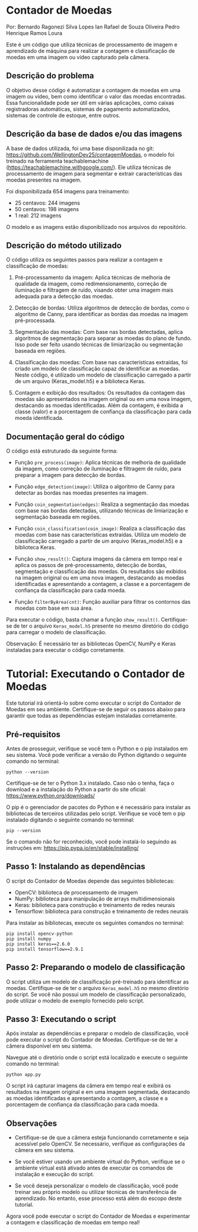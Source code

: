# Contador de Moedas

Por:
Bernardo Ragonezi Silva Lopes
Ian Rafael de Souza Oliveira
Pedro Henrique Ramos Loura

Este é um código que utiliza técnicas de processamento de imagem e aprendizado de máquina para realizar a contagem e classificação de moedas em uma imagem ou vídeo capturado pela câmera.

## Descrição do problema

O objetivo desse código é automatizar a contagem de moedas em uma imagem ou vídeo, bem como identificar o valor das moedas encontradas. Essa funcionalidade pode ser útil em várias aplicações, como caixas registradoras automáticas, sistemas de pagamento automatizados, sistemas de controle de estoque, entre outros.

## Descrição da base de dados e/ou das imagens

A base de dados utilizada, foi uma base disponilizada no git: https://github.com/WellingtonDev25/contagemMoedas, o modelo foi treinado na ferramenta teachablemachine (https://teachablemachine.withgoogle.com/). Ele utiliza técnicas de processamento de imagem para segmentar e extrair características das moedas presentes na imagem.

Foi disponibilizada 654 imagens para treinamento:
 - 25 centavos: 244 imagens
 - 50 centavos: 198 imagens
 - 1 real: 212 imagens

O modelo e as imagens estão disponibilizado nos arquivos do repositório.

## Descrição do método utilizado

O código utiliza os seguintes passos para realizar a contagem e classificação de moedas:

1. Pré-processamento da imagem: Aplica técnicas de melhoria de qualidade da imagem, como redimensionamento, correção de iluminação e filtragem de ruído, visando obter uma imagem mais adequada para a detecção das moedas.

2. Detecção de bordas: Utiliza algoritmos de detecção de bordas, como o algoritmo de Canny, para identificar as bordas das moedas na imagem pré-processada.

3. Segmentação das moedas: Com base nas bordas detectadas, aplica algoritmos de segmentação para separar as moedas do plano de fundo. Isso pode ser feito usando técnicas de limiarização ou segmentação baseada em regiões.

4. Classificação das moedas: Com base nas características extraídas, foi criado um modelo de classificação capaz de identificar as moedas. Neste código, é utilizado um modelo de classificação carregado a partir de um arquivo (Keras_model.h5) e a biblioteca Keras.

5. Contagem e exibição dos resultados: Os resultados da contagem das moedas são apresentados na imagem original ou em uma nova imagem, destacando as moedas identificadas. Além da contagem, é exibida a classe (valor) e a porcentagem de confiança da classificação para cada moeda identificada.

## Documentação geral do código

O código está estruturado da seguinte forma:

- Função `pre_process(image)`: Aplica técnicas de melhoria de qualidade da imagem, como correção de iluminação e filtragem de ruído, para preparar a imagem para detecção de bordas.

- Função `edge_detection(image)`: Utiliza o algoritmo de Canny para detectar as bordas nas moedas presentes na imagem.

- Função `coin_segmentation(edges)`: Realiza a segmentação das moedas com base nas bordas detectadas, utilizando técnicas de limiarização e segmentação baseada em regiões.

- Função `coin_classification(coin_image)`: Realiza a classificação das moedas com base nas características extraídas. Utiliza um modelo de classificação carregado a partir de um arquivo (Keras_model.h5) e a biblioteca Keras.

- Função `show_result()`: Captura imagens da câmera em tempo real e aplica os passos de pré-processamento, detecção de bordas, segmentação e classificação das moedas. Os resultados são exibidos na imagem original ou em uma nova imagem, destacando as moedas identificadas e apresentando a contagem, a classe e a porcentagem de confiança da classificação para cada moeda.

- Função `filterByArea(cnt)`: Função auxiliar para filtrar os contornos das moedas com base em sua área.

Para executar o código, basta chamar a função `show_result()`. Certifique-se de ter o arquivo `Keras_model.h5` presente no mesmo diretório do código para carregar o modelo de classificação.

Observação: É necessário ter as bibliotecas OpenCV, NumPy e Keras instaladas para executar o código corretamente.


# Tutorial: Executando o Contador de Moedas

Este tutorial irá orientá-lo sobre como executar o script do Contador de Moedas em seu ambiente. Certifique-se de seguir os passos abaixo para garantir que todas as dependências estejam instaladas corretamente.

## Pré-requisitos

Antes de prosseguir, verifique se você tem o Python e o pip instalados em seu sistema. Você pode verificar a versão do Python digitando o seguinte comando no terminal:

```
python --version
```

Certifique-se de ter o Python 3.x instalado. Caso não o tenha, faça o download e a instalação do Python a partir do site oficial: https://www.python.org/downloads/

O pip é o gerenciador de pacotes do Python e é necessário para instalar as bibliotecas de terceiros utilizadas pelo script. Verifique se você tem o pip instalado digitando o seguinte comando no terminal:

```
pip --version
```

Se o comando não for reconhecido, você pode instalá-lo seguindo as instruções em: https://pip.pypa.io/en/stable/installing/

## Passo 1: Instalando as dependências

O script do Contador de Moedas depende das seguintes bibliotecas:

- OpenCV: biblioteca de processamento de imagem
- NumPy: biblioteca para manipulação de arrays multidimensionais
- Keras: biblioteca para construção e treinamento de redes neurais
- Tensorflow: biblioteca para construção e treinamento de redes neurais

Para instalar as bibliotecas, execute os seguintes comandos no terminal:

```
pip install opencv-python
pip install numpy
pip install keras==2.6.0
pip install tensorflow==2.9.1
```

## Passo 2: Preparando o modelo de classificação

O script utiliza um modelo de classificação pré-treinado para identificar as moedas. Certifique-se de ter o arquivo `Keras_model.h5` no mesmo diretório do script. Se você não possui um modelo de classificação personalizado, pode utilizar o modelo de exemplo fornecido pelo script.

## Passo 3: Executando o script

Após instalar as dependências e preparar o modelo de classificação, você pode executar o script do Contador de Moedas. Certifique-se de ter a câmera disponível em seu sistema.

Navegue até o diretório onde o script está localizado e execute o seguinte comando no terminal:

```
python app.py
```

O script irá capturar imagens da câmera em tempo real e exibirá os resultados na imagem original e em uma imagem segmentada, destacando as moedas identificadas e apresentando a contagem, a classe e a porcentagem de confiança da classificação para cada moeda.

## Observações

- Certifique-se de que a câmera esteja funcionando corretamente e seja acessível pelo OpenCV. Se necessário, verifique as configurações da câmera em seu sistema.

- Se você estiver usando um ambiente virtual do Python, verifique se o ambiente virtual está ativado antes de executar os comandos de instalação e execução do script.

- Se você deseja personalizar o modelo de classificação, você pode treinar seu próprio modelo ou utilizar técnicas de transferência de aprendizado. No entanto, esse processo está além do escopo deste tutorial.

Agora você pode executar o script do Contador de Moedas e experimentar a contagem e classificação de moedas em tempo real!
